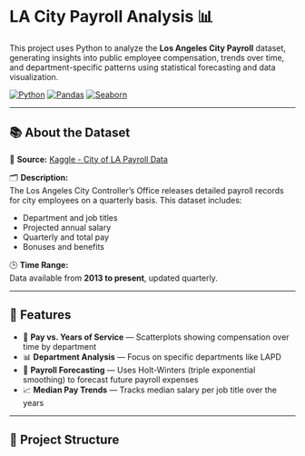 # LA City Payroll Analysis 📊

This project uses Python to analyze the **Los Angeles City Payroll** dataset, generating insights into public employee compensation, trends over time, and department-specific patterns using statistical forecasting and data visualization.

[![Python](https://img.shields.io/badge/Python-3.10+-blue?logo=python)](https://www.python.org/)
[![Pandas](https://img.shields.io/badge/Pandas-Data%20Analysis-yellow?logo=pandas)](https://pandas.pydata.org/)
[![Seaborn](https://img.shields.io/badge/Seaborn-Visualization-teal?logo=seaborn)](https://seaborn.pydata.org/)

---

## 📚 About the Dataset

📎 **Source:** [Kaggle - City of LA Payroll Data](https://www.kaggle.com/datasets/cityofLA/city-payroll-data/data)

🗂️ **Description:**  
The Los Angeles City Controller’s Office releases detailed payroll records for city employees on a quarterly basis. This dataset includes:

- Department and job titles  
- Projected annual salary  
- Quarterly and total pay  
- Bonuses and benefits

🕒 **Time Range:**  
Data available from **2013 to present**, updated quarterly.

---

## 🔧 Features

- 📌 **Pay vs. Years of Service** — Scatterplots showing compensation over time by department
- 📊 **Department Analysis** — Focus on specific departments like LAPD
- 🔮 **Payroll Forecasting** — Uses Holt-Winters (triple exponential smoothing) to forecast future payroll expenses
- 📈 **Median Pay Trends** — Tracks median salary per job title over the years

---

## 📁 Project Structure

